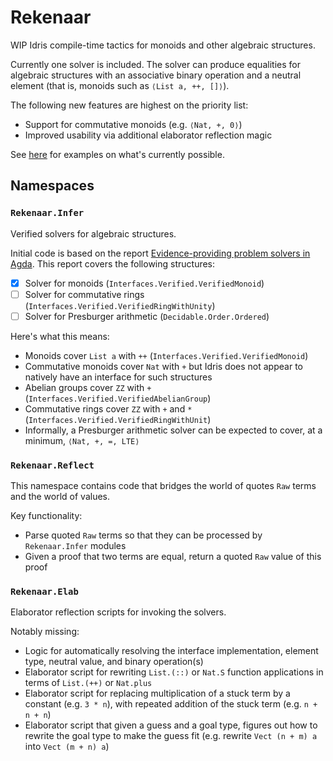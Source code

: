 # Rekenaar

WIP Idris compile-time tactics for monoids and other algebraic structures.

Currently one solver is included. The solver can produce equalities for algebraic structures with an associative binary operation and a neutral element (that is, monoids such as `⟨List a, ++, []⟩`).

The following new features are highest on the priority list:

- Support for commutative monoids (e.g. `⟨Nat, +, 0⟩`)
- Improved usability via additional elaborator reflection magic

See [here](src/Test/Examples) for examples on what's currently possible.

## Namespaces

### `Rekenaar.Infer`

Verified solvers for algebraic structures.

Initial code is based on the report [Evidence-providing problem solvers in Agda](https://github.com/umazalakain/fyp). This report covers the following structures:

- [x] Solver for monoids (`Interfaces.Verified.VerifiedMonoid`)
- [ ] Solver for commutative rings (`Interfaces.Verified.VerifiedRingWithUnity`)
- [ ] Solver for Presburger arithmetic (`Decidable.Order.Ordered`)

Here's what this means:

- Monoids cover `List a` with `++` (`Interfaces.Verified.VerifiedMonoid`)
- Commutative monoids cover `Nat` with `+` but Idris does not appear to natively have an interface for such structures
- Abelian groups cover `ZZ` with `+` (`Interfaces.Verified.VerifiedAbelianGroup`)
- Commutative rings cover `ZZ` with `+` and `*` (`Interfaces.Verified.VerifiedRingWithUnit`)
- Informally, a Presburger arithmetic solver can be expected to cover, at a minimum, `⟨Nat, +, =, LTE⟩`

### `Rekenaar.Reflect`

This namespace contains code that bridges the world of quotes `Raw` terms and the world of values.

Key functionality:

- Parse quoted `Raw` terms so that they can be processed by `Rekenaar.Infer` modules
- Given a proof that two terms are equal, return a quoted `Raw` value of this proof

### `Rekenaar.Elab`

Elaborator reflection scripts for invoking the solvers.

Notably missing:

- Logic for automatically resolving the interface implementation, element type, neutral value, and binary operation(s)
- Elaborator script for rewriting `List.(::)` or `Nat.S` function applications in terms of `List.(++)` or `Nat.plus`
- Elaborator script for replacing multiplication of a stuck term by a constant (e.g. `3 * n`), with repeated addition of the stuck term (e.g. `n + n + n`)
- Elaborator script that given a guess and a goal type, figures out how to rewrite the goal type to make the guess fit (e.g. rewrite `Vect (n + m) a` into `Vect (m + n) a`)

